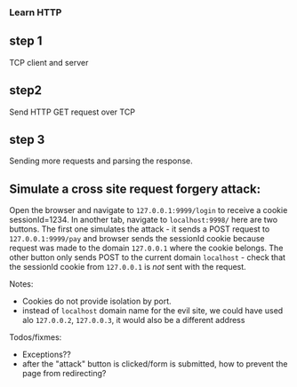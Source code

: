 ### Learn HTTP

## step 1
TCP client and server 

## step2
Send HTTP GET request over TCP

## step 3
Sending more requests and parsing the response.

## Simulate a cross site request forgery attack:
Open the browser and navigate to `127.0.0.1:9999/login` to receive a cookie sessionId=1234.
In another tab, navigate to `localhost:9998/` here are two buttons. 
The first one simulates the attack - it sends a POST request to `127.0.0.1:9999/pay` 
and browser sends the sessionId cookie because request was made to the domain `127.0.0.1` 
where the cookie belongs. 
The other button only sends POST to the current domain `localhost` - check that the sessionId cookie 
from `127.0.0.1` is *not* sent with the request.

Notes:
- Cookies do not provide isolation by port. 
- instead of `localhost` domain name for the evil site, we could have used alo `127.0.0.2`, `127.0.0.3`, 
   it would also be a different address

Todos/fixmes:
- Exceptions?? 
- after the "attack" button is clicked/form is submitted, how to prevent the page from redirecting?

